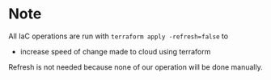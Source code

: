 # Note
All IaC operations are run with `terraform apply -refresh=false` to 
- increase speed of change made to cloud using terraform

Refresh is not needed because none of our operation will be done manually.
